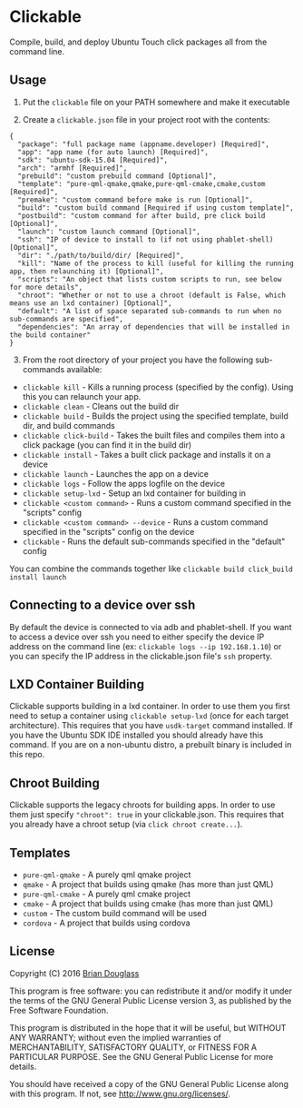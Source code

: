 # Clickable

Compile, build, and deploy Ubuntu Touch click packages all from the command line.

## Usage

1) Put the `clickable` file on your PATH somewhere and make it executable

2) Create a `clickable.json` file in your project root with the contents:

```
{
  "package": "full package name (appname.developer) [Required]",
  "app": "app name (for auto launch) [Required]",
  "sdk": "ubuntu-sdk-15.04 [Required]",
  "arch": "armhf [Required]",
  "prebuild": "custom prebuild command [Optional]",
  "template": "pure-qml-qmake,qmake,pure-qml-cmake,cmake,custom [Required]",
  "premake": "custom command before make is run [Optional]",
  "build": "custom build command [Required if using custom template]",
  "postbuild": "custom command for after build, pre click build [Optional]",
  "launch": "custom launch command [Optional]",
  "ssh": "IP of device to install to (if not using phablet-shell) [Optional]",
  "dir": "./path/to/build/dir/ [Required]",
  "kill": "Name of the process to kill (useful for killing the running app, then relaunching it) [Optional]",
  "scripts": "An object that lists custom scripts to run, see below for more details",
  "chroot": "Whether or not to use a chroot (default is False, which means use an lxd container) [Optional]",
  "default": "A list of space separated sub-commands to run when no sub-commands are specified",
  "dependencies": "An array of dependencies that will be installed in the build container"
}
```

3) From the root directory of your project you have the following sub-commands available:

* `clickable kill` - Kills a running process (specified by the config). Using this you can relaunch your app.
* `clickable clean` - Cleans out the build dir
* `clickable build` - Builds the project using the specified template, build dir, and build commands
* `clickable click-build` - Takes the built files and compiles them into a click package (you can find it in the build dir)
* `clickable install` - Takes a built click package and installs it on a device
* `clickable launch` - Launches the app on a device
* `clickable logs` - Follow the apps logfile on the device
* `clickable setup-lxd` - Setup an lxd container for building in
* `clickable <custom command>` - Runs a custom command specified in the "scripts" config
* `clickable <custom command> --device` - Runs a custom command specified in the "scripts" config on the device
* `clickable` - Runs the default sub-commands specified in the "default" config

You can combine the commands together like `clickable build click_build install launch`

## Connecting to a device over ssh

By default the device is connected to via adb and phablet-shell.
If you want to access a device over ssh you need to either specify the device
IP address on the command line (ex: `clickable logs --ip 192.168.1.10`) or you
can specify the IP address in the clickable.json file's `ssh` property.

## LXD Container Building

Clickable supports building in a lxd container. In order to use them you first
need to setup a container using `clickable setup-lxd` (once for each target architecture).
This requires that you have `usdk-target` command installed. If you have the Ubuntu
SDK IDE installed you should already have this command. If you are on a non-ubuntu
distro, a prebuilt binary is included in this repo.

## Chroot Building

Clickable supports the legacy chroots for building apps. In order to use them just
specify `"chroot": true` in your clickable.json. This requires that you already
have a chroot setup (via `click chroot create...`).

## Templates

* `pure-qml-qmake` - A purely qml qmake project
* `qmake` - A project that builds using qmake (has more than just QML)
* `pure-qml-cmake` - A purely qml cmake project
* `cmake` - A project that builds using cmake (has more than just QML)
* `custom` - The custom build command will be used
* `cordova` - A project that builds using cordova

## License

Copyright (C) 2016 [Brian Douglass](http://bhdouglass.com/)

This program is free software: you can redistribute it and/or modify it under the terms of the GNU General Public License version 3, as published
by the Free Software Foundation.

This program is distributed in the hope that it will be useful, but WITHOUT ANY WARRANTY; without even the implied warranties of MERCHANTABILITY, SATISFACTORY QUALITY, or FITNESS FOR A PARTICULAR PURPOSE.  See the GNU General Public License for more details.

You should have received a copy of the GNU General Public License along with this program.  If not, see <http://www.gnu.org/licenses/>.
